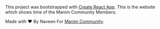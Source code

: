 This project was bootstrapped with [Create React App](https://github.com/facebook/create-react-app). This is the website which shows time of the Manim Community Members.

Made with ❤ By Naveen For [Manim Community](https://github.com/ManimCommunity/manim).
